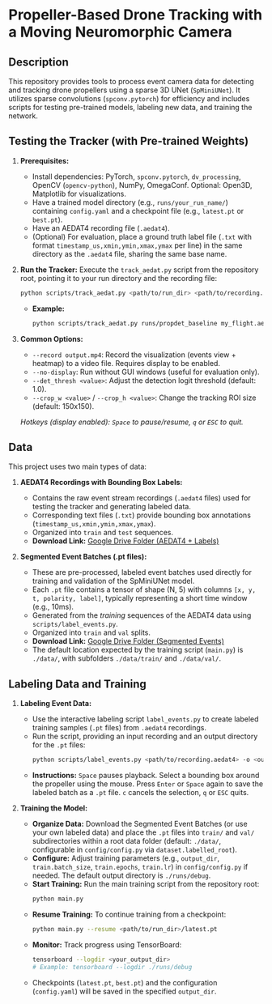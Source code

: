 # Propeller-Based Drone Tracking with a Moving Neuromorphic Camera

## Description

This repository provides tools to process event camera data for detecting and tracking drone propellers using a sparse 3D UNet (`SpMiniUNet`). It utilizes sparse convolutions (`spconv.pytorch`) for efficiency and includes scripts for testing pre-trained models, labeling new data, and training the network.

## Testing the Tracker (with Pre-trained Weights)

1.  **Prerequisites:**
    * Install dependencies: PyTorch, `spconv.pytorch`, `dv_processing`, OpenCV (`opencv-python`), NumPy, OmegaConf. Optional: Open3D, Matplotlib for visualizations.
    * Have a trained model directory (e.g., `runs/your_run_name/`) containing `config.yaml` and a checkpoint file (e.g., `latest.pt` or `best.pt`).
    * Have an AEDAT4 recording file (`.aedat4`).
    * (Optional) For evaluation, place a ground truth label file (`.txt` with format `timestamp_us,xmin,ymin,xmax,ymax` per line) in the same directory as the `.aedat4` file, sharing the same base name.

2.  **Run the Tracker:**
    Execute the `track_aedat.py` script from the repository root, pointing it to your run directory and the recording file:
    ```bash
    python scripts/track_aedat.py <path/to/run_dir> <path/to/recording.aedat4>
    ```
    * **Example:**
        ```bash
        python scripts/track_aedat.py runs/propdet_baseline my_flight.aedat4
        ```

3.  **Common Options:**
    * `--record output.mp4`: Record the visualization (events view + heatmap) to a video file. Requires display to be enabled.
    * `--no-display`: Run without GUI windows (useful for evaluation only).
    * `--det_thresh <value>`: Adjust the detection logit threshold (default: 1.0).
    * `--crop_w <value>` / `--crop_h <value>`: Change the tracking ROI size (default: 150x150).

    *Hotkeys (display enabled): `Space` to pause/resume, `q` or `ESC` to quit.*

## Data

This project uses two main types of data:

1.  **AEDAT4 Recordings with Bounding Box Labels:**
    * Contains the raw event stream recordings (`.aedat4` files) used for testing the tracker and generating labeled data.
    * Corresponding text files (`.txt`) provide bounding box annotations (`timestamp_us,xmin,ymin,xmax,ymax`).
    * Organized into `train` and `test` sequences.
    * **Download Link:** [Google Drive Folder (AEDAT4 + Labels)](https://drive.google.com/drive/folders/1VMuQkUL7bAH954pupScn9juZC4hcdURY?usp=sharing)

2.  **Segmented Event Batches (.pt files):**
    * These are pre-processed, labeled event batches used directly for training and validation of the SpMiniUNet model.
    * Each `.pt` file contains a tensor of shape (N, 5) with columns `[x, y, t, polarity, label]`, typically representing a short time window (e.g., 10ms).
    * Generated from the *training* sequences of the AEDAT4 data using `scripts/label_events.py`.
    * Organized into `train` and `val` splits.
    * **Download Link:** [Google Drive Folder (Segmented Events)](https://drive.google.com/drive/folders/1SbzdJsArZM-xK7-K2D7oxdVgInsMXXsN?usp=sharing)
    * The default location expected by the training script (`main.py`) is `./data/`, with subfolders `./data/train/` and `./data/val/`.

## Labeling Data and Training

1.  **Labeling Event Data:**
    * Use the interactive labeling script `label_events.py` to create labeled training samples (`.pt` files) from `.aedat4` recordings.
    * Run the script, providing an input recording and an output directory for the `.pt` files:
        ```bash
        python scripts/label_events.py <path/to/recording.aedat4> -o <output_directory_for_pt_files> --batch_us 10000
        ```
    * **Instructions:** `Space` pauses playback. Select a bounding box around the propeller using the mouse. Press `Enter` or `Space` again to save the labeled batch as a `.pt` file. `c` cancels the selection, `q` or `ESC` quits.

2.  **Training the Model:**
    * **Organize Data:** Download the Segmented Event Batches (or use your own labeled data) and place the `.pt` files into `train/` and `val/` subdirectories within a root data folder (default: `./data/`, configurable in `config/config.py` via `dataset.labelled_root`).
    * **Configure:** Adjust training parameters (e.g., `output_dir`, `train.batch_size`, `train.epochs`, `train.lr`) in `config/config.py` if needed. The default output directory is `./runs/debug`.
    * **Start Training:** Run the main training script from the repository root:
        ```bash
        python main.py
        ```
    * **Resume Training:** To continue training from a checkpoint:
        ```bash
        python main.py --resume <path/to/run_dir>/latest.pt
        ```
    * **Monitor:** Track progress using TensorBoard:
        ```bash
        tensorboard --logdir <your_output_dir>
        # Example: tensorboard --logdir ./runs/debug
        ```
    * Checkpoints (`latest.pt`, `best.pt`) and the configuration (`config.yaml`) will be saved in the specified `output_dir`.
